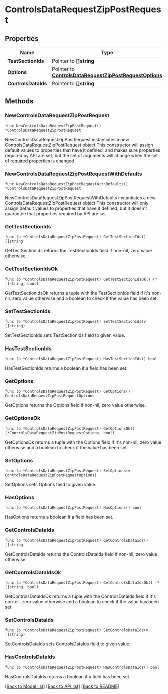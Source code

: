 # ControlsDataRequestZipPostRequest

## Properties

Name | Type | Description | Notes
------------ | ------------- | ------------- | -------------
**TestSectionIds** | Pointer to **[]string** |  | [optional] 
**Options** | Pointer to [**ControlsDataRequestZipPostRequestOptions**](ControlsDataRequestZipPostRequestOptions.md) |  | [optional] 
**ControlsDataIds** | Pointer to **[]string** |  | [optional] 

## Methods

### NewControlsDataRequestZipPostRequest

`func NewControlsDataRequestZipPostRequest() *ControlsDataRequestZipPostRequest`

NewControlsDataRequestZipPostRequest instantiates a new ControlsDataRequestZipPostRequest object
This constructor will assign default values to properties that have it defined,
and makes sure properties required by API are set, but the set of arguments
will change when the set of required properties is changed

### NewControlsDataRequestZipPostRequestWithDefaults

`func NewControlsDataRequestZipPostRequestWithDefaults() *ControlsDataRequestZipPostRequest`

NewControlsDataRequestZipPostRequestWithDefaults instantiates a new ControlsDataRequestZipPostRequest object
This constructor will only assign default values to properties that have it defined,
but it doesn't guarantee that properties required by API are set

### GetTestSectionIds

`func (o *ControlsDataRequestZipPostRequest) GetTestSectionIds() []string`

GetTestSectionIds returns the TestSectionIds field if non-nil, zero value otherwise.

### GetTestSectionIdsOk

`func (o *ControlsDataRequestZipPostRequest) GetTestSectionIdsOk() (*[]string, bool)`

GetTestSectionIdsOk returns a tuple with the TestSectionIds field if it's non-nil, zero value otherwise
and a boolean to check if the value has been set.

### SetTestSectionIds

`func (o *ControlsDataRequestZipPostRequest) SetTestSectionIds(v []string)`

SetTestSectionIds sets TestSectionIds field to given value.

### HasTestSectionIds

`func (o *ControlsDataRequestZipPostRequest) HasTestSectionIds() bool`

HasTestSectionIds returns a boolean if a field has been set.

### GetOptions

`func (o *ControlsDataRequestZipPostRequest) GetOptions() ControlsDataRequestZipPostRequestOptions`

GetOptions returns the Options field if non-nil, zero value otherwise.

### GetOptionsOk

`func (o *ControlsDataRequestZipPostRequest) GetOptionsOk() (*ControlsDataRequestZipPostRequestOptions, bool)`

GetOptionsOk returns a tuple with the Options field if it's non-nil, zero value otherwise
and a boolean to check if the value has been set.

### SetOptions

`func (o *ControlsDataRequestZipPostRequest) SetOptions(v ControlsDataRequestZipPostRequestOptions)`

SetOptions sets Options field to given value.

### HasOptions

`func (o *ControlsDataRequestZipPostRequest) HasOptions() bool`

HasOptions returns a boolean if a field has been set.

### GetControlsDataIds

`func (o *ControlsDataRequestZipPostRequest) GetControlsDataIds() []string`

GetControlsDataIds returns the ControlsDataIds field if non-nil, zero value otherwise.

### GetControlsDataIdsOk

`func (o *ControlsDataRequestZipPostRequest) GetControlsDataIdsOk() (*[]string, bool)`

GetControlsDataIdsOk returns a tuple with the ControlsDataIds field if it's non-nil, zero value otherwise
and a boolean to check if the value has been set.

### SetControlsDataIds

`func (o *ControlsDataRequestZipPostRequest) SetControlsDataIds(v []string)`

SetControlsDataIds sets ControlsDataIds field to given value.

### HasControlsDataIds

`func (o *ControlsDataRequestZipPostRequest) HasControlsDataIds() bool`

HasControlsDataIds returns a boolean if a field has been set.


[[Back to Model list]](../README.md#documentation-for-models) [[Back to API list]](../README.md#documentation-for-api-endpoints) [[Back to README]](../README.md)


